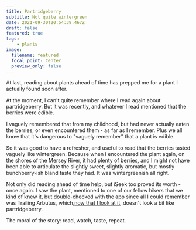 ```yaml
---
title: Partridgeberry
subtitle: Not quite wintergreen
date: 2021-09-30T20:54:39.467Z
draft: false
featured: true
tags:
    - plants
image:
  filename: featured
  focal_point: Center
  preview_only: false
---
```

At last, reading about plants ahead of time has prepped me for a plant I actually found soon after.

At the moment, I can't quite remember where I read again about partridgeberry. But it was recently, and whatever I read mentioned that the berries were edible.

I vaguely remembered that from my childhood, but had never actually eaten the berries, or even encountered them - as far as I remember. Plus we all know that it's dangerous to "vaguely remember" that a plant is edible.

So it was good to have a refresher, and useful to read that the berries tasted vaguely like wintergreen. Because when I encountered the plant again, on the shores of the Mersey River, it had plenty of berries, and I might not have been able to articulate the slightly sweet, slightly aromatic, but mostly bunchberry-ish bland taste they had. It was wintergreenish all right.

Not only did reading ahead of time help, but iSeek too proved its worth - once again. I saw the plant, mentioned to one of our fellow hikers that we kind of knew it, but double-checked with the app since all I could remember was Trailing Arbutus, which,[now that I look at it](https://en.wikipedia.org/wiki/Epigaea_repens), doesn't look a bit like partridgeberry.

The moral of the story: read, watch, taste, repeat.
